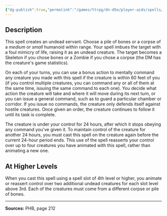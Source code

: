```yaml
---
{"dg-publish":true,"permalink":"/games/ttrpg/dn-d5e/player-aids/spells/level-3/animate-dead/","tags":["TTRPG/DND/5e","verbal","somatic","material"]}
---
```



## Description
This spell creates an undead servant.
Choose a pile of bones or a corpse of a *medium* or *small* humanoid within range.
Your spell imbues the target with a foul mimicry of life, raising it as an undead creature.
The target becomes a Skeleton if you chose bones or a Zombie if you chose a corpse (the DM has the creature's game statistics).

On each of your turns, you can use a bonus action to mentally command any creature you made with this spell if the creature is within 60 feet of you (if you control multiple creatures, you can command any or all of them at the same time, issuing the same command to each one).
You decide what action the creature will take and where it will move during its next turn, or you can issue a general command, such as to guard a particular chamber or corridor.
If you issue no commands, the creature only defends itself against hostile creatures.
Once given an order, the creature continues to follow it until its task is complete.

The creature is under your control for 24 hours, after which it stops obeying any command you've given it.
To maintain control of the creature for another 24 hours, you must cast this spell on the creature again before the current 24-hour period ends.
This use of the spell reasserts your control over up to four creatures you have animated with this spell, rather than animating a new one.

## At Higher Levels
When you cast this spell using a spell slot of 4th level or higher, you animate or reassert control over two additional undead creatures for each slot level above 3rd.
Each of the creatures must come from a different corpse or pile of bones.

---

**Sources:** PHB, page 212
